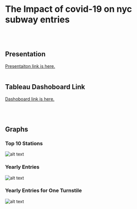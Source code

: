 # The Impact of covid-19 on nyc subway entries

<br><br>
## Presentation
[Presentaiton link is here.](https://github.com/elafsalem/SDS/blob/main/Presentation/Project.pdf)
<br><br>

## Tableau Dashoboard Link
[Dashoboard link is here.](https://public.tableau.com/app/profile/elaf1539/viz/covidandmtadata/Dashboard2)

<br><br>

## Graphs
### Top 10 Stations <br>
![alt text](https://github.com/elafsalem/SDS/blob/main/Graphs/Top10Stations.png)
### Yearly Entries <br>
![alt text](https://github.com/elafsalem/SDS/blob/main/Graphs/Yearly_Entries.png)
### Yearly Entries for One Turnstile<br>
![alt text](https://github.com/elafsalem/SDS/blob/main/Graphs/Yearly_Entries_for_one_turnstile.png)
<br><br>
